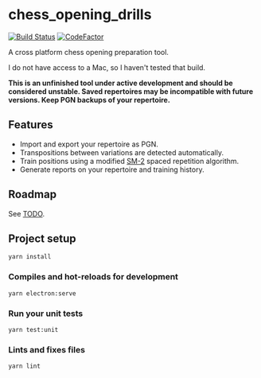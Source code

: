 # chess_opening_drills

[![Build Status](https://travis-ci.org/theProgramLuke/chess_opening_drills.svg?branch=main)](https://travis-ci.org/theProgramLuke/chess_opening_drills)
[![CodeFactor](https://www.codefactor.io/repository/github/theprogramluke/chess_opening_drills/badge)](https://www.codefactor.io/repository/github/theprogramluke/chess_opening_drills)

A cross platform chess opening preparation tool.

I do not have access to a Mac, so I haven't tested that build.

**This is an unfinished tool under active development and should be considered unstable. Saved repertoires may be incompatible with future versions. Keep PGN backups of your repertoire.**

## Features

- Import and export your repertoire as PGN.
- Transpositions between variations are detected automatically.
- Train positions using a modified [SM-2](https://www.supermemo.com/en/archives1990-2015/english/ol/sm2) spaced repetition algorithm.
- Generate reports on your repertoire and training history.

## Roadmap

See [TODO](https://github.com/theProgramLuke/chess_opening_drills/blob/main/TODO).

## Project setup

```
yarn install
```

### Compiles and hot-reloads for development

```
yarn electron:serve
```

### Run your unit tests

```
yarn test:unit
```

### Lints and fixes files

```
yarn lint
```
